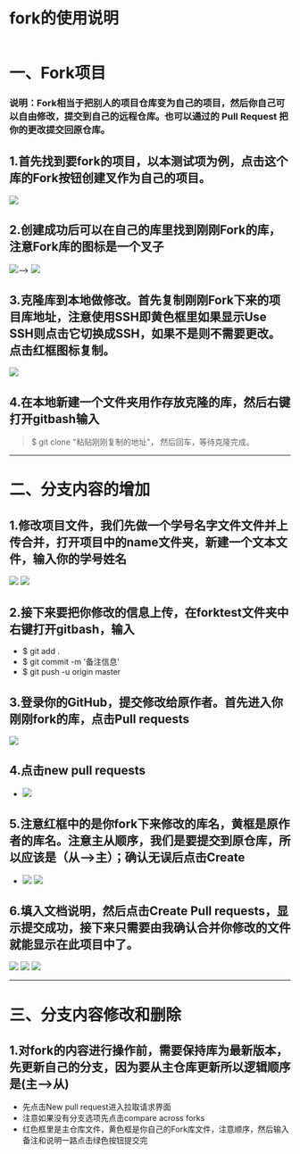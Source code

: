 fork的使用说明
===
![]()
# 一、Fork项目
### 说明：Fork相当于把别人的项目仓库变为自己的项目，然后你自己可以自由修改，提交到自己的远程仓库。也可以通过的 Pull Request 把你的更改提交回原仓库。

## 1.首先找到要fork的项目，以本测试项为例，点击这个库的Fork按钮创建叉作为自己的项目。
![](https://raw.githubusercontent.com/lnkDrop/forktest/master/img/Fork.png)
## 2.创建成功后可以在自己的库里找到刚刚Fork的库，注意Fork库的图标是一个叉子
![](https://raw.githubusercontent.com/lnkDrop/forktest/master/img/forkchuangjian.png)-->
![](https://raw.githubusercontent.com/lnkDrop/forktest/master/img/kuming.png)
## 3.克隆库到本地做修改。首先复制刚刚Fork下来的项目库地址，注意使用SSH即黄色框里如果显示Use SSH则点击它切换成SSH，如果不是则不需要更改。点击红框图标复制。
![](https://raw.githubusercontent.com/lnkDrop/forktest/master/img/clone.png)
## 4.在本地新建一个文件夹用作存放克隆的库，然后右键打开gitbash输入
>	$ git clone "粘贴刚刚复制的地址"，
然后回车，等待克隆完成。

---

# 二、分支内容的增加
## 1.修改项目文件，我们先做一个学号名字文件文件并上传合并，打开项目中的name文件夹，新建一个文本文件，输入你的学号姓名
![](https://raw.githubusercontent.com/lnkDrop/forktest/master/img/wenjianjia.png)
![](https://raw.githubusercontent.com/lnkDrop/forktest/master/img/name.png)
## 2.接下来要把你修改的信息上传，在forktest文件夹中右键打开gitbash，输入
- $ git add .
- $ git commit -m '备注信息'
- $ git push -u origin master

## 3.登录你的GitHub，提交修改给原作者。首先进入你刚刚fork的库，点击Pull requests
![](https://raw.githubusercontent.com/lnkDrop/forktest/master/img/newFork1.png)
## 4.点击new pull requests
* ![](https://raw.githubusercontent.com/lnkDrop/forktest/master/img/newfork2.png)
## 5.注意红框中的是你fork下来修改的库名，黄框是原作者的库名。注意主从顺序，我们是要提交到原仓库，所以应该是（从-->主）；确认无误后点击Create
* ![](https://raw.githubusercontent.com/lnkDrop/forktest/master/img/newfork4.png)
![](https://raw.githubusercontent.com/lnkDrop/forktest/master/img/newfork3.png)
## 6.填入文档说明，然后点击Create Pull requests，显示提交成功，接下来只需要由我确认合并你修改的文件就能显示在此项目中了。
![](https://raw.githubusercontent.com/lnkDrop/forktest/master/img/fork5.png)
![](https://raw.githubusercontent.com/lnkDrop/forktest/master/img/fork6.png)
![](https://raw.githubusercontent.com/lnkDrop/forktest/master/img/ok.png)

----

# 三、分支内容修改和删除

## 1.对fork的内容进行操作前，需要保持库为最新版本，先更新自己的分支，因为要从主仓库更新所以逻辑顺序是(主-->从)
* 先点击New pull request进入拉取请求界面
* 注意如果没有分支选项先点击compare across forks
* 红色框里是主仓库文件，黄色框是你自己的Fork库文件，注意顺序，然后输入备注和说明一路点击绿色按钮提交完
